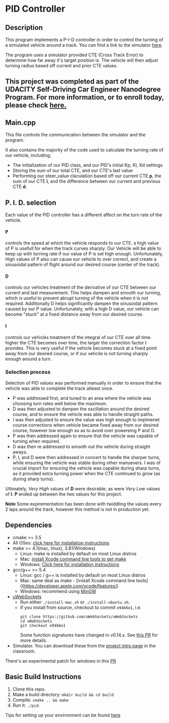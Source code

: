 # PID Controller

## Description
This program implements a P-I-D controller in order to control the turning of a simulated vehicle around a track.
You can find a link to the simulator [here](https://github.com/udacity/self-driving-car-sim/releases).

The program uses a simulator provided CTE (Cross Track Error) to determine how far away it's target position is. The vehicle will
then adjust turning radius based off current and prior CTE values.

This project was completed as part of the UDACITY Self-Driving Car Engineer Nanodegree Program. For more information, or 
to enroll today, please check [here.](https://www.udacity.com/course/self-driving-car-engineer-nanodegree--nd013) 
---

## Main.cpp

This file controls the communication between the simulator and the program. 

It also contains the majority of the code used to calculate the turning rate of our vehicle, including;
* The initialization of our PID class, and our PID's initial Kp, Ki, Kd settings 
* Storing the sum of our total CTE, and our CTE's last value 
* Performing our steer_value claculation based off our current CTE **p**, the sum of our CTE **i**, and 
the difference between our current and previous CTE **d**.

## P. I. D. selection

Each value of the PID controller has a different affect on the turn rate of the vehicle.

#### **P** 
controls the speed at which the vehicle responds to our CTE. a high value of P is usefull for when the track curves
sharply. Our Vehicle will be able to keep up with turning rate if our value of P is set high enough. Unfortunately, High 
values of P also can cause our vehicle to over correct, and create a sinusoidal pattern of flight around our desired course 
(center of the track).

#### **D** 
controls our vehicles treatment of the derivative of our CTE between our current and last measurement. This helps
dampen and smooth our turning, which is useful to prevent abrupt turning of the vehicle when it is not required. Additionally
D helps significantly dampen the sinusoidal pattern caused by our P value. Unfortunately, with a high D value, our vehicle
can become "stuck" at a fixed distance away from our desired course.

#### **I** 
controls our vehicles treatment of the integral of our CTE over all time. higher the CTE becomes over time, the larger 
the correction factor I provides. This is very useful if the vehicle becomes stuck at a fixed point away from our desired 
course, or if our vehcile is not turning sharply enough around a turn.

### Selection process
Selection of PID values was performed manually in order to ensure that the vehicle was able to complete the track atleast
once. 
* P was addressed first, and tuned to an area where the vehicle was choosing turn rates well below the maximum. 
* D was then adjusted to dampen the oscillation around the desired course, and to ensure the vehicle was able to handle 
straight paths.
* I was then adjusted to ensure the value was high enough to implmenet course corrections when vehicle became fixed away
from our desired course, however low enough so as to avoid over powereing P and D. 
* P was then addressed again to ensure that the vehicle was capable of turning when required.
* D was then re addressed to smooth out the vehicle during straight aways.
* P, I, and D were then addressed in concert to handle the sharper turns, while ensuring the vehicle was stable during 
other manuevers. I was of crucial import for ensuring the vehicle was capable during sharp turns, as it provided extra 
turning power when the CTE continued to grow (as during sharp turns).

Ultimately, _Very High_ values of **D** were desirable, as were _Very Low_ values of **I**. **P** ended up between the 
two values for this project.

**Note** Some expirementation has been done with twiddling the values every 2 laps around the track, however this method
is not in production yet.




## Dependencies

* cmake >= 3.5
 * All OSes: [click here for installation instructions](https://cmake.org/install/)
* make >= 4.1(mac, linux), 3.81(Windows)
  * Linux: make is installed by default on most Linux distros
  * Mac: [install Xcode command line tools to get make](https://developer.apple.com/xcode/features/)
  * Windows: [Click here for installation instructions](http://gnuwin32.sourceforge.net/packages/make.htm)
* gcc/g++ >= 5.4
  * Linux: gcc / g++ is installed by default on most Linux distros
  * Mac: same deal as make - [install Xcode command line tools]((https://developer.apple.com/xcode/features/)
  * Windows: recommend using [MinGW](http://www.mingw.org/)
* [uWebSockets](https://github.com/uWebSockets/uWebSockets)
  * Run either `./install-mac.sh` or `./install-ubuntu.sh`.
  * If you install from source, checkout to commit `e94b6e1`, i.e.
    ```
    git clone https://github.com/uWebSockets/uWebSockets 
    cd uWebSockets
    git checkout e94b6e1
    ```
    Some function signatures have changed in v0.14.x. See [this PR](https://github.com/udacity/CarND-MPC-Project/pull/3) for more details.
* Simulator. You can download these from the [project intro page](https://github.com/udacity/self-driving-car-sim/releases) in the classroom.

There's an experimental patch for windows in this [PR](https://github.com/udacity/CarND-PID-Control-Project/pull/3)

## Basic Build Instructions

1. Clone this repo.
2. Make a build directory: `mkdir build && cd build`
3. Compile: `cmake .. && make`
4. Run it: `./pid`. 

Tips for setting up your environment can be found [here](https://classroom.udacity.com/nanodegrees/nd013/parts/40f38239-66b6-46ec-ae68-03afd8a601c8/modules/0949fca6-b379-42af-a919-ee50aa304e6a/lessons/f758c44c-5e40-4e01-93b5-1a82aa4e044f/concepts/23d376c7-0195-4276-bdf0-e02f1f3c665d)
